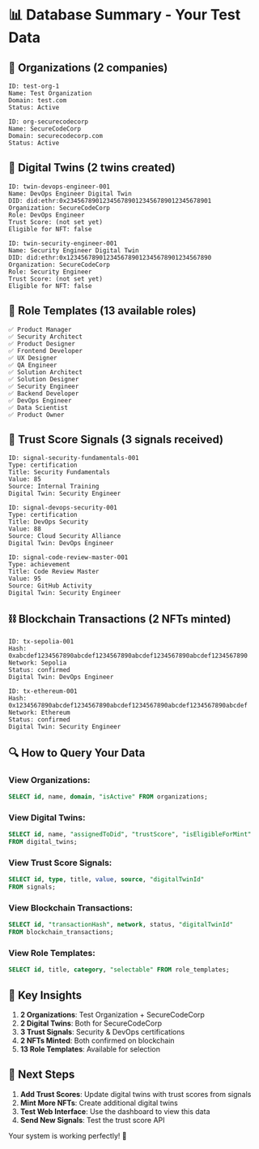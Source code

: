 # 📊 Database Summary - Your Test Data

## 🏢 **Organizations** (2 companies)
```
ID: test-org-1
Name: Test Organization
Domain: test.com
Status: Active

ID: org-securecodecorp  
Name: SecureCodeCorp
Domain: securecodecorp.com
Status: Active
```

## 👥 **Digital Twins** (2 twins created)
```
ID: twin-devops-engineer-001
Name: DevOps Engineer Digital Twin
DID: did:ethr:0x2345678901234567890123456789012345678901
Organization: SecureCodeCorp
Role: DevOps Engineer
Trust Score: (not set yet)
Eligible for NFT: false

ID: twin-security-engineer-001
Name: Security Engineer Digital Twin  
DID: did:ethr:0x1234567890123456789012345678901234567890
Organization: SecureCodeCorp
Role: Security Engineer
Trust Score: (not set yet)
Eligible for NFT: false
```

## 🎯 **Role Templates** (13 available roles)
```
✅ Product Manager
✅ Security Architect  
✅ Product Designer
✅ Frontend Developer
✅ UX Designer
✅ QA Engineer
✅ Solution Architect
✅ Solution Designer
✅ Security Engineer
✅ Backend Developer
✅ DevOps Engineer
✅ Data Scientist
✅ Product Owner
```

## 📡 **Trust Score Signals** (3 signals received)
```
ID: signal-security-fundamentals-001
Type: certification
Title: Security Fundamentals
Value: 85
Source: Internal Training
Digital Twin: Security Engineer

ID: signal-devops-security-001
Type: certification  
Title: DevOps Security
Value: 88
Source: Cloud Security Alliance
Digital Twin: DevOps Engineer

ID: signal-code-review-master-001
Type: achievement
Title: Code Review Master
Value: 95
Source: GitHub Activity
Digital Twin: Security Engineer
```

## ⛓️ **Blockchain Transactions** (2 NFTs minted)
```
ID: tx-sepolia-001
Hash: 0xabcdef1234567890abcdef1234567890abcdef1234567890abcdef1234567890
Network: Sepolia
Status: confirmed
Digital Twin: DevOps Engineer

ID: tx-ethereum-001
Hash: 0x1234567890abcdef1234567890abcdef1234567890abcdef1234567890abcdef
Network: Ethereum
Status: confirmed
Digital Twin: Security Engineer
```

## 🔍 **How to Query Your Data**

### View Organizations:
```sql
SELECT id, name, domain, "isActive" FROM organizations;
```

### View Digital Twins:
```sql
SELECT id, name, "assignedToDid", "trustScore", "isEligibleForMint" 
FROM digital_twins;
```

### View Trust Score Signals:
```sql
SELECT id, type, title, value, source, "digitalTwinId" 
FROM signals;
```

### View Blockchain Transactions:
```sql
SELECT id, "transactionHash", network, status, "digitalTwinId" 
FROM blockchain_transactions;
```

### View Role Templates:
```sql
SELECT id, title, category, "selectable" FROM role_templates;
```

## 🎯 **Key Insights**

1. **2 Organizations**: Test Organization + SecureCodeCorp
2. **2 Digital Twins**: Both for SecureCodeCorp
3. **3 Trust Signals**: Security & DevOps certifications
4. **2 NFTs Minted**: Both confirmed on blockchain
5. **13 Role Templates**: Available for selection

## 🚀 **Next Steps**

1. **Add Trust Scores**: Update digital twins with trust scores from signals
2. **Mint More NFTs**: Create additional digital twins
3. **Test Web Interface**: Use the dashboard to view this data
4. **Send New Signals**: Test the trust score API

Your system is working perfectly! 🎉 